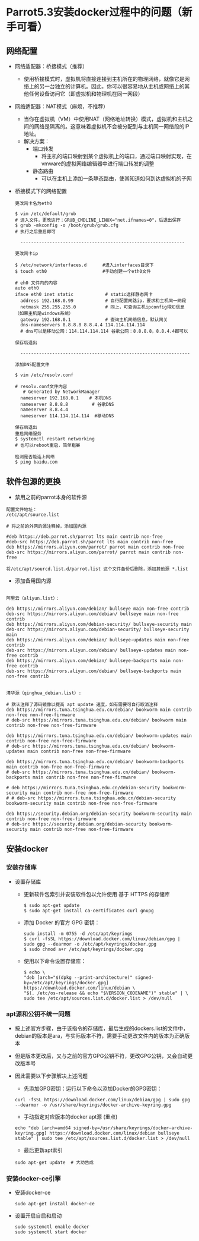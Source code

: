 # Parrot5.3安装docker过程中的问题（新手可看）
## 网络配置
- 网络适配器：桥接模式（推荐）
  - 使用桥接模式时，虚拟机将直接连接到主机所在的物理网络，就像它是网络上的另一台独立的计算机。因此，你可以很容易地从主机或网络上的其他任何设备访问它（即虚拟机和物理机在同一网段）
- 网络适配器：NAT模式（麻烦，不推荐）
  - 当你在虚拟机（VM）中使用NAT（网络地址转换）模式，虚拟机和主机之间的网络是隔离的。这意味着虚拟机不会被分配到与主机同一网络段的IP地址。
  - 解决方案：
    - 端口转发
      - 将主机的端口映射到某个虚拟机上的端口，通过端口映射实现，在vmware的虚拟网络编辑器中进行端口转发的调整
    - 静态路由
      - 可以在主机上添加一条静态路由，使其知道如何到达虚拟机的子网

- 桥接模式下的网络配置
  ```shell
  更改网卡名为eth0

  $ vim /etc/default/grub
  # 进入文件，更改这行：GRUB_CMDLINE_LINUX="net.ifnames=0"，后退出保存
  $ grub -mkconfig -o /boot/grub/grub.cfg
  # 执行之后重启即可

    --------------------------------------------------------------

  更改网卡ip

  $ /etc/network/interfaces.d      #进入interfaces目录下
  $ touch eth0                     #手动创建一个eth0文件
  
  # eh0 文件内的内容
  auto eth0
  iface eth0 inet static            # static选择静态网卡
    address 192.168.0.99            # 自行配置网路ip，要求和主机同一网段
    netmask 255.255.255.0           # 同上，可查询主机ipconfig得知信息（如果主机是windows系统）
    gateway 192.168.0.1             # 查询主机网络信息，默认网关
    dns-nameservers 8.8.8.8 8.8.4.4 114.114.114.114
    # dns可以是移动公网：114.114.114.114 谷歌公网：8.8.8.8，8.8.4.4都可以

  保存后退出

    ----------------------------------------------------------------

  添加DNS配置文件

  $ vim /etc/resolv.conf

  # resolv.conf文件内容
     # Generated by NetworkManager
    nameserver 192.168.0.1    # 本机DNS
    nameserver 8.8.8.8         # 谷歌DNS
    nameserver 8.8.4.4
    nameserver 114.114.114.114  #移动DNS

  保存后退出
  重启网络服务
  $ systemctl restart networking
  # 也可以reboot重启，简单粗暴

  检测是否能连上网络
  $ ping baidu.com
  
  ```
## 软件包源的更换
- 禁用之前的parrot本身的软件源
```shell
配置文件地址：
/etc/apt/source.list

# 将之前的外网的源注释掉，添加国内源

#deb https://deb.parrot.sh/parrot lts main contrib non-free
#deb-src https://deb.parrot.sh/parrot lts main contrib non-free
deb https://mirrors.aliyun.com/parrot/ parrot main contrib non-free
deb-src https://mirrors.aliyun.com/parrot/ parrot main contrib non-free

将/etc/apt/sourcd.list.d/parrot.list 这个文件备份后删除，添加其他源 *.list

```
- 添加备用国内源

```shell

阿里云（aliyun.list）：

deb https://mirrors.aliyun.com/debian/ bullseye main non-free contrib
deb-src https://mirrors.aliyun.com/debian/ bullseye main non-free contrib
deb https://mirrors.aliyun.com/debian-security/ bullseye-security main
deb-src https://mirrors.aliyun.com/debian-security/ bullseye-security main
deb https://mirrors.aliyun.com/debian/ bullseye-updates main non-free contrib
deb-src https://mirrors.aliyun.com/debian/ bullseye-updates main non-free contrib
deb https://mirrors.aliyun.com/debian/ bullseye-backports main non-free contrib
deb-src https://mirrors.aliyun.com/debian/ bullseye-backports main non-free contrib

```
```shell

清华源（qinghua_debian.list）:

# 默认注释了源码镜像以提高 apt update 速度，如有需要可自行取消注释
deb https://mirrors.tuna.tsinghua.edu.cn/debian/ bookworm main contrib non-free non-free-firmware
# deb-src https://mirrors.tuna.tsinghua.edu.cn/debian/ bookworm main contrib non-free non-free-firmware

deb https://mirrors.tuna.tsinghua.edu.cn/debian/ bookworm-updates main contrib non-free non-free-firmware
# deb-src https://mirrors.tuna.tsinghua.edu.cn/debian/ bookworm-updates main contrib non-free non-free-firmware

deb https://mirrors.tuna.tsinghua.edu.cn/debian/ bookworm-backports main contrib non-free non-free-firmware
# deb-src https://mirrors.tuna.tsinghua.edu.cn/debian/ bookworm-backports main contrib non-free non-free-firmware

# deb https://mirrors.tuna.tsinghua.edu.cn/debian-security bookworm-security main contrib non-free non-free-firmware
# # deb-src https://mirrors.tuna.tsinghua.edu.cn/debian-security bookworm-security main contrib non-free non-free-firmware

deb https://security.debian.org/debian-security bookworm-security main contrib non-free non-free-firmware
# deb-src https://security.debian.org/debian-security bookworm-security main contrib non-free non-free-firmware

```
## 安装docker
### 安装存储库 
- 设置存储库
  - 更新软件包索引并安装软件包以允许使用 基于 HTTPS 的存储库
  
    ```
    $ sudo apt-get update
    $ sudo apt-get install ca-certificates curl gnupg
    ```
  - 添加 Docker 的官方 GPG 密钥：
  
    ```
    sudo install -m 0755 -d /etc/apt/keyrings
    $ curl -fsSL https://download.docker.com/linux/debian/gpg | sudo gpg --dearmor -o /etc/apt/keyrings/docker.gpg
    $ sudo chmod a+r /etc/apt/keyrings/docker.gpg
    ```
  - 使用以下命令设置存储库：
  
    ```
    $ echo \
    "deb [arch="$(dpkg --print-architecture)" signed-by=/etc/apt/keyrings/docker.gpg] https://download.docker.com/linux/debian \
    "$(. /etc/os-release && echo "$VERSION_CODENAME")" stable" | \
    sudo tee /etc/apt/sources.list.d/docker.list > /dev/null
    ```
### apt源和公钥不统一问题
- 按上述官方步骤，由于该指令的存储库，最后生成的dockers.list的文件中，debian的版本是ara，与实际版本不符，需要手动更改文件内的版本为正确版本
- 但是版本更改后，又与之前的官方GPG公钥不符，更改GPG公钥，又会自动更改版本号
- 因此需要以下步骤解决上述问题
  - 先添加GPG密钥：运行以下命令以添加Docker的GPG密钥：
  ```
  curl -fsSL https://download.docker.com/linux/debian/gpg | sudo gpg --dearmor -o /usr/share/keyrings/docker-archive-keyring.gpg
  ```
  - 手动指定对应版本的docker apt源 (重点)
  ```
  echo "deb [arch=amd64 signed-by=/usr/share/keyrings/docker-archive-keyring.gpg] https://download.docker.com/linux/debian bullseye stable" | sudo tee /etc/apt/sources.list.d/docker.list > /dev/null

  ```

  - 最后更新apt索引
  ```shell
  sudo apt-get update  # 大功告成
  ```

### 安装docker-ce引擎
- 安装docker-ce
    ```
    sudo apt-get install docker-ce
    ```

- 设置开启自启和启动
    ```
    sudo systemctl enable docker
    sudo systemctl start docker
    ```